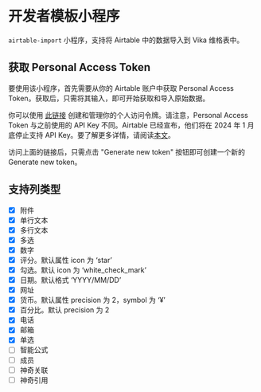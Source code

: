 # 开发者模板小程序

`airtable-import` 小程序，支持将 Airtable 中的数据导入到 Vika 维格表中。

## 获取 Personal Access Token

要使用该小程序，首先需要从你的 Airtable 账户中获取 Personal Access Token。获取后，只需将其输入，即可开始获取和导入原始数据。

你可以使用 [此链接](https://airtable.com/create/tokens) 创建和管理你的个人访问令牌。请注意，Personal Access Token 与之前使用的 API Key 不同。Airtable 已经宣布，他们将在 2024 年 1 月底停止支持 API Key。要了解更多详情，请阅读[本文](https://support.airtable.com/docs/airtable-api-key-deprecation-notice)。

访问上面的链接后，只需点击 "Generate new token" 按钮即可创建一个新的 Generate new token。

## 支持列类型

- [x] 附件
- [x] 单行文本
- [x] 多行文本
- [x] 多选
- [x] 数字
- [x] 评分。默认属性 icon 为 ‘star’
- [x] 勾选。默认 icon 为 ‘white_check_mark’
- [x] 日期。默认格式 ‘YYYY/MM/DD’
- [x] 网址
- [x] 货币。默认属性 precision 为 2，symbol 为 ‘¥’
- [x] 百分比。默认 precision 为 2
- [x] 电话
- [x] 邮箱
- [x] 单选
- [ ] 智能公式
- [ ] 成员
- [ ] 神奇关联
- [ ] 神奇引用

